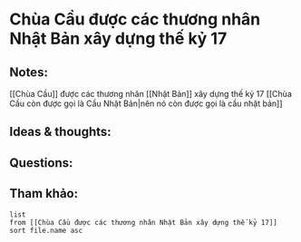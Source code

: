 # Chùa Cầu được các thương nhân Nhật Bản xây dựng thế kỷ 17

## Notes:
[[Chùa Cầu]] được các thương nhân [[Nhật Bản]] xây dựng thế kỷ 17 [[Chùa Cầu còn được gọi là Cầu Nhật Bản|nên nó còn được gọi là cầu nhật bản]]

## Ideas & thoughts:

## Questions:


## Tham khảo:
```dataview
list
from [[Chùa Cầu được các thương nhân Nhật Bản xây dựng thế kỷ 17]]
sort file.name asc
```